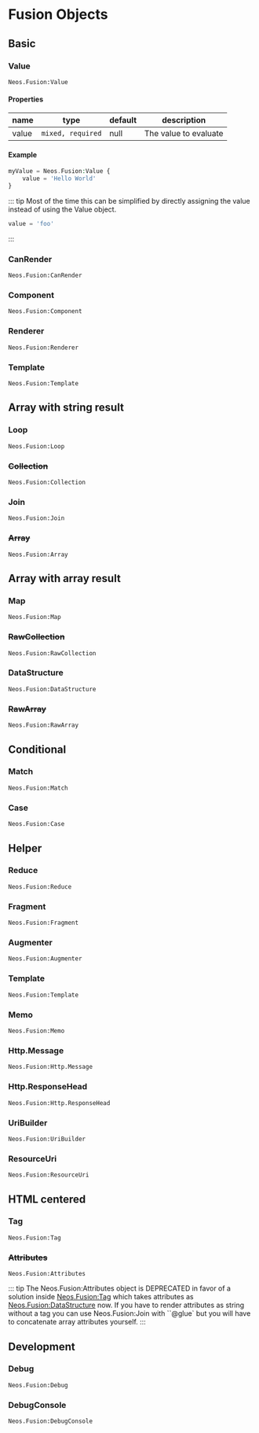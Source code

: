 # Fusion Objects

## Basic

### Value  
`Neos.Fusion:Value`

#### Properties
| name | type | default | description |
|-|-|-|-|
| value | `mixed, required` | null | The value to evaluate |

#### Example
```php
myValue = Neos.Fusion:Value {
    value = 'Hello World'
}
```

::: tip
Most of the time this can be simplified by directly assigning the value instead of using the Value object.

```php
value = 'foo'
```
:::
### CanRender

`Neos.Fusion:CanRender`

### Component

`Neos.Fusion:Component`

### Renderer

`Neos.Fusion:Renderer`

### Template

`Neos.Fusion:Template`

## Array with string result

### Loop

`Neos.Fusion:Loop`

### ~~Collection~~

`Neos.Fusion:Collection`

### Join

`Neos.Fusion:Join`

### ~~Array~~

`Neos.Fusion:Array`

## Array with array result

### Map

`Neos.Fusion:Map`

### ~~RawCollection~~

`Neos.Fusion:RawCollection`

### DataStructure

`Neos.Fusion:DataStructure`

### ~~RawArray~~

`Neos.Fusion:RawArray`

## Conditional

### Match

`Neos.Fusion:Match`

### Case

`Neos.Fusion:Case`

## Helper

### Reduce

`Neos.Fusion:Reduce`

### Fragment

`Neos.Fusion:Fragment`

### Augmenter

`Neos.Fusion:Augmenter`

### Template

`Neos.Fusion:Template`

### Memo

`Neos.Fusion:Memo`

### Http.Message

`Neos.Fusion:Http.Message`

### Http.ResponseHead

`Neos.Fusion:Http.ResponseHead`

### UriBuilder

`Neos.Fusion:UriBuilder`

### ResourceUri

`Neos.Fusion:ResourceUri`

## HTML centered

### Tag

`Neos.Fusion:Tag`

### ~~Attributes~~

`Neos.Fusion:Attributes`

::: tip
The Neos.Fusion:Attributes object is DEPRECATED in favor of a solution inside [Neos.Fusion:Tag](#tag) which takes attributes as [Neos.Fusion:DataStructure](#datastructure) now. If you have to render attributes as string without a tag you can use Neos.Fusion:Join with ``@glue` but you will have to concatenate array attributes yourself.
:::

## Development

### Debug

`Neos.Fusion:Debug`

### DebugConsole

`Neos.Fusion:DebugConsole`
